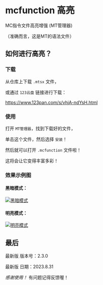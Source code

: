 # mcfunction 高亮
MC指令文件高亮增强 (MT管理器)

（准确而言，这是MT的语法文件）


## 如何进行高亮？

### 下载

从仓库上下载 `.mtsx` 文件，

或通过 `123云盘` 链接进行下载：

https://www.123pan.com/s/vhjA-ndYsH.html

### 使用

打开 `MT管理器`，找到下载好的文件，

单击这个文件，然后选择 `安装`！

然后就可以打开 `.mcfunction` 文件啦！

这将会让它变得丰富多彩！

### 效果示例图

#### 黑暗模式：

[![黑暗模式](https://img1.imgtp.com/2023/08/31/N8pcVGpk.jpg)](https://img1.imgtp.com/2023/08/31/N8pcVGpk.jpg)

#### 明亮模式：

[![明亮模式](https://img1.imgtp.com/2023/08/31/kd28m7QM.jpg)](https://img1.imgtp.com/2023/08/31/kd28m7QM.jpg)


## 最后

最新版 版本号：2.3.0

最新版 日期：2023.8.31

*感谢使用！* 有问题记得反馈喔！
